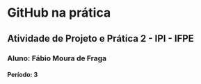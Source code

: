 # GitHub na prática

## Atividade de Projeto e Prática 2 - IPI - IFPE 

### Aluno: Fábio Moura de Fraga

#### Período: 3